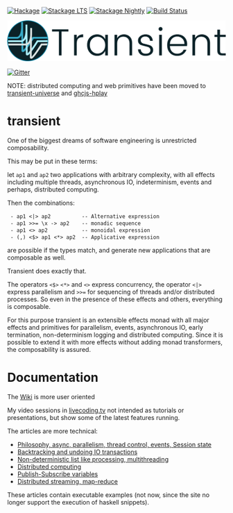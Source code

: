 [![Hackage](https://img.shields.io/hackage/v/transient.svg)](http://hackage.haskell.org/package/transient)
[![Stackage LTS](http://stackage.org/package/transient/badge/lts)](http://stackage.org/lts/package/transient)
[![Stackage Nightly](http://stackage.org/package/transient/badge/nightly)](http://stackage.org/nightly/package/transient)
[![Build Status](https://api.travis-ci.org/transient-haskell/transient.png?branch=master)](https://travis-ci.org/transient-haskell/transient)


![](https://raw.githubusercontent.com/agocorona/transient/master/logo.png)

[![Gitter](https://badges.gitter.im/theam/haskell-do.svg)](https://gitter.im/Transient-Transient-Universe-HPlay/Lobby?utm_source=share-link&utm_medium=link&utm_campaign=share-link)

NOTE: distributed computing and web primitives have been moved to [transient-universe](https://github.com/agocorona/transient-universe) and [ghcjs-hplay](https://github.com/agocorona/ghcjs-hplay)

transient
=========

One of the biggest dreams of software engineering is unrestricted composability.

This may be put in these terms:

let `ap1` and `ap2` two applications with arbitrary complexity, with all effects including multiple threads, asynchronous IO, indeterminism, events and perhaps, distributed computing.

Then the combinations:

     - ap1 <|> ap2          -- Alternative expression
     - ap1 >>= \x -> ap2    -- monadic sequence
     - ap1 <> ap2           -- monoidal expression
     - (,) <$> ap1 <*> ap2  -- Applicative expression

are possible if the types match, and generate new applications that are composable as well.

Transient does exactly that.

The operators `<$>` `<*>` and `<>` express concurrency, the operator `<|>` express parallelism and `>>=` for sequencing of threads and/or distributed processes. So even in the presence of these effects and others, everything is composable.

For this purpose transient is an extensible effects monad with all major effects and primitives for parallelism, events, asynchronous IO, early termination, non-determinism logging and distributed computing. Since it is possible to extend it with more effects without adding monad transformers, the composability is assured.

Documentation
=============

The [Wiki](https://github.com/agocorona/transient/wiki) is more user oriented

My video sessions in [livecoding.tv](https://www.livecoding.tv/agocorona/videos/) not intended as tutorials or presentations, but show some of the latest features running.

The articles are more technical:

- [Philosophy, async, parallelism, thread control, events, Session state](https://www.fpcomplete.com/user/agocorona/EDSL-for-hard-working-IT-programmers?show=tutorials)
- [Backtracking and undoing IO transactions](https://www.fpcomplete.com/user/agocorona/the-hardworking-programmer-ii-practical-backtracking-to-undo-actions?show=tutorials)
- [Non-deterministic list like processing, multithreading](https://www.fpcomplete.com/user/agocorona/beautiful-parallel-non-determinism-transient-effects-iii?show=tutorials)
- [Distributed computing](https://www.fpcomplete.com/user/agocorona/moving-haskell-processes-between-nodes-transient-effects-iv?show=tutorials)
- [Publish-Subscribe variables](https://www.schoolofhaskell.com/user/agocorona/publish-subscribe-variables-transient-effects-v)
- [Distributed streaming, map-reduce](https://www.schoolofhaskell.com/user/agocorona/estimation-of-using-distributed-computing-streaming-transient-effects-vi-1)

These articles contain executable examples (not now, since the site no longer support the execution of haskell snippets).
